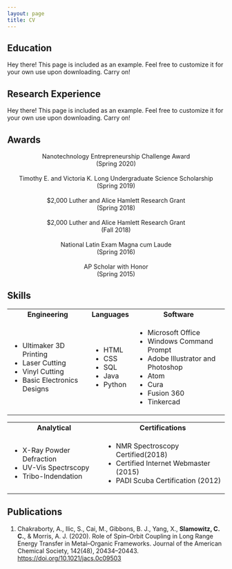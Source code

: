 ```yaml
---
layout: page
title: CV
---
```

## Education
<p class="message">
  Hey there! This page is included as an example. Feel free to customize it for your own use upon downloading. Carry on!
</p>

## Research Experience
<p class="message">
  Hey there! This page is included as an example. Feel free to customize it for your own use upon downloading. Carry on!
</p>

## Awards
<p class="message" style="text-align:center;">
  Nanotechnology Entrepreneurship Challenge Award <br>(Spring 2020)<br>
  <br>
  Timothy E. and Victoria K. Long Undergraduate Science Scholarship <br>(Spring 2019)<br>
  <br>
  $2,000 Luther and Alice Hamlett Research Grant <br>(Spring 2018)<br>
  <br>
  $2,000 Luther and Alice Hamlett Research Grant <br>(Fall 2018)<br>
  <br>
  National Latin Exam Magna cum Laude <br>(Spring 2016)<br>
  <br>
  AP Scholar with Honor <br>(Spring 2015)<br>
</p>

## Skills

<table cellpadding="0" cellspacing="0" border="0">
  <tbody>
    <tr style="text-align:center;font-weight:bold;">
      <td>Engineering</td>
      <td>Languages</td>
      <td>Software</td>
    </tr>
    <tr style="text-align:left;">
      <td>
        <ul>
          <li>Ultimaker 3D Printing</li>
          <li>Laser Cutting</li>
          <li>Vinyl Cutting</li>
          <li>Basic Electronics Designs</li>
        </ul>
      </td>
      <td>
        <ul>
          <li>HTML</li>
          <li>CSS</li>
          <li>SQL</li>
          <li>Java</li>
          <li>Python</li>
        </ul>
      </td>
      <td>
         <ul>
          <li>Microsoft Office</li>
          <li>Windows Command Prompt</li>
          <li>Adobe Illustrator and Photoshop</li>
          <li>Atom</li>
          <li>Cura</li>
          <li>Fusion 360</li>
          <li>Tinkercad</li>
        </ul>
      </td>
    </tr>
  </tbody>
</table>
<table cellpadding="0" cellspacing="0" border="0">
  <tbody>
    <tr style="text-align:center;font-weight:bold;">
      <td>Analytical</td>
      <td>Certifications</td>
    </tr>
    <tr style="text-align:left;">
      <td>
        <ul>
          <li>X-Ray Powder Defraction</li>
          <li>UV-Vis Spectrscopy</li>
          <li>Tribo-Indendation</li>
        </ul>
      </td>
      <td>
        <ul>
          <li>NMR Spectroscopy Certified(2018)</li>
          <li>Certified Internet Webmaster (2015)</li>
          <li>PADI Scuba Certification (2012)</li>
        </ul>
      </td>
    </tr>
  </tbody>
</table>

## Publications

1. Chakraborty, A., Ilic, S., Cai, M., Gibbons, B. J., Yang, X., **Slamowitz, C. C.**, & Morris, A. J. (2020). Role of Spin–Orbit Coupling in Long Range Energy Transfer in Metal–Organic Frameworks. Journal of the American Chemical Society, 142(48), 20434–20443. https://doi.org/10.1021/jacs.0c09503
